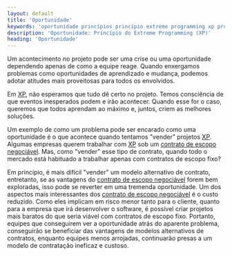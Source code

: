 ```yaml
---
layout: default
title: 'Oportunidade'
keywords: 'oportunidade princípios princípio extreme programming xp programação extrema'
description: 'Oportunidade: Princípio do Extreme Programming (XP)'
heading: 'Oportunidade'
---
```


Um acontecimento no projeto pode ser uma crise ou uma oportunidade dependendo apenas de como a equipe reage. Quando enxergamos problemas como oportunidades de aprendizado e mudança, podemos adotar atitudes mais proveitosas para todos os envolvidos.

Em [XP][], não esperamos que tudo dê certo no projeto. Temos consciência de que eventos inesperados podem e irão acontecer. Quando esse for o caso, queremos que todos aprendam ao máximo e, juntos, criem as melhores soluções.

Um exemplo de como um problema pode ser encarado como uma oportunidade é o que acontece quando tentamos "vender" projetos [XP][]. Algumas empresas querem trabalhar com [XP][] sob um [contrato de escopo negociável][c]. Mas, como "vender" esse tipo de contrato, quando todo o mercado está habituado a trabalhar apenas com contratos de escopo fixo?

Em princípio, é mais difícil "vender" um modelo alternativo de contrato, entretanto, se as vantagens do [contrato de escopo negociável][c] forem bem exploradas, isso pode se reverter em uma tremenda oportunidade. Um dos aspectos mais interessantes dos [contrato de escopo negociável][c] é o custo reduzido. Como eles implicam em risco menor tanto para o cliente, quanto para a empresa que irá desenvolver o software, é possível criar projetos mais baratos do que seria viável com contratos de escopo fixo. Portanto, equipes que conseguirem ver a oportunidade atrás do aparente problema, conseguirão se beneficiar das vantagens de modelos alternativos de contratos, enquanto equipes menos arrojadas, continuarão presas a um modelo de contratação ineficaz e custoso.

[XP]:		/xp
[c]:		/xp/praticas/contrato